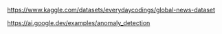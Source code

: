 https://www.kaggle.com/datasets/everydaycodings/global-news-dataset

https://ai.google.dev/examples/anomaly_detection
